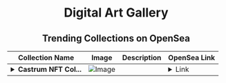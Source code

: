 <div align="center">

# Digital Art Gallery

## Trending Collections on OpenSea

| Collection Name                       | Image                                                                                     | Description                       | OpenSea Link                                                                                          |
|---------------------------------------|-------------------------------------------------------------------------------------------|-----------------------------------|--------------------------------------------------------------------------------------------------------|
| **<details><summary>Castrum NFT Col...</summary>Castrum NFT Collection v.1.0</details>** | ![Image](https://i.seadn.io/s/raw/files/9878f27604c72c02d24c76f6051443fc.png?w=500&auto=format?w=200&auto=format) |  | <details><summary>Link</summary>[Castrum NFT Collection v.1.0](https://opensea.io/collection/castrum-nft-collection-v-1-0-326)</details> |

</div>